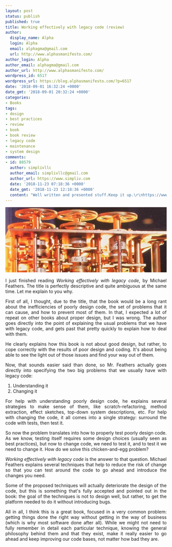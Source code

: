 ```yaml
---
layout: post
status: publish
published: true
title: Working effectively with legacy code (review)
author:
  display_name: Alpha
  login: Alpha
  email: alphagma@gmail.com
  url: http://www.alphasmanifesto.com/
author_login: Alpha
author_email: alphagma@gmail.com
author_url: http://www.alphasmanifesto.com/
wordpress_id: 6517
wordpress_url: https://blog.alphasmanifesto.com/?p=6517
date: '2018-09-01 16:32:24 +0000'
date_gmt: '2018-09-01 20:32:24 +0000'
categories:
- Books
tags:
- design
- best practices
- review
- book
- book review
- legacy code
- maintenance
- system design
comments:
- id: 88579
  author: simplivllc
  author_email: simplivllc@gmail.com
  author_url: https://www.simpliv.com
  date: '2018-11-23 07:18:36 +0000'
  date_gmt: '2018-11-23 12:18:36 +0000'
  content: "Well written and presented stuff.Keep it up.\r\nhttps://www.simpliv.com"
---
```


![](/assets/working-effectively-legacy.jpg)

<p><!-- wp:paragraph --></p>
<p style="text-align: justify;">I just finished reading&nbsp;<em>Working effectively with legacy code</em>, by Michael Feathers. The title is perfectly descriptive and quite ambiguous at the same time. Let me explain to you why.</p>
<p><!-- /wp:paragraph --></p>
<p><!-- wp:more --></p>
<p><!--more--></p>
<p><!-- /wp:more --></p>
<p><!-- wp:paragraph --></p>
<p style="text-align: justify;">First of all, I thought, due to the title, that the book would be a long rant about the inefficiencies of poorly design code, the set of problems that it can cause, and how to prevent most of them. In that, I expected a lot of repeat on other books about proper design, but I was wrong. The author goes directly into the point of explaining the usual problems that we have with legacy code, and gets past that pretty quickly to explain how to deal with them.</p>
<p><!-- /wp:paragraph --></p>
<p><!-- wp:paragraph --></p>
<p style="text-align: justify;">He clearly explains how this book is not about good design, but rather, to cope correctly with the results of poor design and coding. It's about being able to see the light out of those issues and find your way out of them.</p>
<p><!-- /wp:paragraph --></p>
<p><!-- wp:paragraph --></p>
<p style="text-align: justify;">Now, that sounds easier said than done, so Mr. Feathers actually goes directly into specifying the two big problems that we usually have with legacy code:</p>
<p><!-- /wp:paragraph --></p>
<p><!-- wp:list {"ordered":true} --></p>
<ol style="text-align: justify;">
<li>Understanding it</li>
<li>Changing it</li>
</ol>
<p><!-- /wp:list --></p>
<p><!-- wp:paragraph --></p>
<p style="text-align: justify;">For help with understanding poorly design code, he explains several strategies to make sense of them, like scratch-refactoring, method extraction, effect sketches, top-down system descriptions, etc. For help with changing the code, it all comes into a single strategy: surround the code with tests, then test it.</p>
<p><!-- /wp:paragraph --></p>
<p><!-- wp:paragraph --></p>
<p style="text-align: justify;">So now the problem translates into how to properly test poorly design code. As we know, testing itself requires some design choices (usually seen as best practices), but now to change code, we need to test it, and to test it we need to change it. How do we solve this chicken-and-egg problem?</p>
<p><!-- /wp:paragraph --></p>
<p><!-- wp:paragraph --></p>
<p style="text-align: justify;"><em>Working effectively with legacy code</em> is the answer to that question. Michael Feathers explains several techniques that help to reduce the risk of change so that you can test around the code to go ahead and introduce the changes you need.</p>
<p><!-- /wp:paragraph --></p>
<p><!-- wp:paragraph --></p>
<p style="text-align: justify;">Some of the proposed techniques will actually deteriorate the design of the code, but this is something that's fully accepted and pointed out in the book: the goal of the techniques is not to design well, but rather, to get the platform needed to do it without introducing bugs.</p>
<p><!-- /wp:paragraph --></p>
<p><!-- wp:paragraph --></p>
<p style="text-align: justify;">All in all, I think this is a great book, focused in a very common problem: getting things done the right way without getting in the way of business (which is why most software done after all). While we might not need to fully remember in detail each particular technique, knowing the general philosophy behind them and that they exist, make it really easier to go ahead and keep improving our code bases, not matter how bad they are.</p>
<p><!-- /wp:paragraph --></p>
